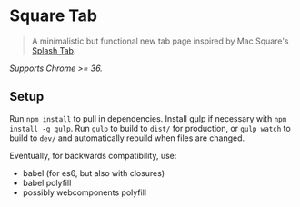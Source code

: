 # Square Tab

> A minimalistic but functional new tab page inspired by Mac Square's
[Splash Tab](https://chrome.google.com/webstore/detail/splash-tab/ggljjfbnnofkajgcnleiglffhhbbommh?hl=en).

*Supports Chrome >= 36.*

## Setup
Run `npm install` to pull in dependencies.  Install gulp if necessary with `npm
install -g gulp`.  Run `gulp` to build to `dist/` for production, or `gulp
watch` to build to `dev/` and automatically rebuild when files are changed.

Eventually, for backwards compatibility, use:
- babel (for es6, but also with closures)
- babel polyfill
- possibly webcomponents polyfill
